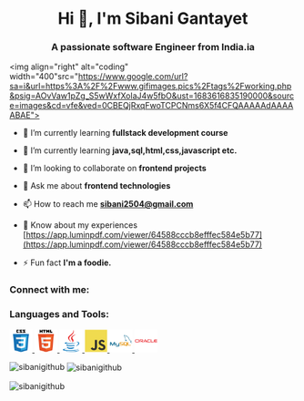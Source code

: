 <h1 align="center">Hi 👋, I'm Sibani Gantayet</h1>
<h3 align="center">A passionate software Engineer from India.ia</h3>

<img align="right" alt="coding" width="400"src="https://www.google.com/url?sa=i&url=https%3A%2F%2Fwww.gifimages.pics%2Ftags%2Fworking.php&psig=AOvVaw1pZg_S5wWxfXolaJ4w5fbO&ust=1683616835190000&source=images&cd=vfe&ved=0CBEQjRxqFwoTCPCNms6X5f4CFQAAAAAdAAAAABAE">

- 🔭 I’m currently learning **fullstack development course**

- 🌱 I’m currently learning **java,sql,html,css,javascript etc.**

- 👯 I’m looking to collaborate on **frontend projects**

- 💬 Ask me about **frontend technologies**

- 📫 How to reach me **sibani2504@gmail.com**

- 📄 Know about my experiences [https://app.luminpdf.com/viewer/64588cccb8efffec584e5b77](https://app.luminpdf.com/viewer/64588cccb8efffec584e5b77)

- ⚡ Fun fact **I'm a foodie.**

<h3 align="left">Connect with me:</h3>
<p align="left">
</p>

<h3 align="left">Languages and Tools:</h3>
<p align="left"> <a href="https://www.w3schools.com/css/" target="_blank" rel="noreferrer"> <img src="https://raw.githubusercontent.com/devicons/devicon/master/icons/css3/css3-original-wordmark.svg" alt="css3" width="40" height="40"/> </a> <a href="https://www.w3.org/html/" target="_blank" rel="noreferrer"> <img src="https://raw.githubusercontent.com/devicons/devicon/master/icons/html5/html5-original-wordmark.svg" alt="html5" width="40" height="40"/> </a> <a href="https://www.java.com" target="_blank" rel="noreferrer"> <img src="https://raw.githubusercontent.com/devicons/devicon/master/icons/java/java-original.svg" alt="java" width="40" height="40"/> </a> <a href="https://developer.mozilla.org/en-US/docs/Web/JavaScript" target="_blank" rel="noreferrer"> <img src="https://raw.githubusercontent.com/devicons/devicon/master/icons/javascript/javascript-original.svg" alt="javascript" width="40" height="40"/> </a> <a href="https://www.mysql.com/" target="_blank" rel="noreferrer"> <img src="https://raw.githubusercontent.com/devicons/devicon/master/icons/mysql/mysql-original-wordmark.svg" alt="mysql" width="40" height="40"/> </a> <a href="https://www.oracle.com/" target="_blank" rel="noreferrer"> <img src="https://raw.githubusercontent.com/devicons/devicon/master/icons/oracle/oracle-original.svg" alt="oracle" width="40" height="40"/> </a> </p>

<p><img align="left" src="https://github-readme-stats.vercel.app/api/top-langs?username=sibanigithub&show_icons=true&locale=en&layout=compact" alt="sibanigithub" /></p>

<p>&nbsp;<img align="center" src="https://github-readme-stats.vercel.app/api?username=sibanigithub&show_icons=true&locale=en" alt="sibanigithub" /></p>

<p><img align="center" src="https://github-readme-streak-stats.herokuapp.com/?user=sibanigithub&" alt="sibanigithub" /></p>
